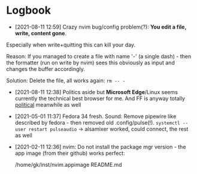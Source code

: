 # Logbook

- [2021-08-11 12:59] 
Crazy nvim bug/config problem(?): **You edit a file, write, content gone**.

Especially when write+quitting this can kill your day.

Reason: If you managed to create a file with name '-' (a single dash) - then the formatter (run on
write by nvim) sees this obviously as input and changes the buffer accordingly.

Solution: Delete the file, all works again: `rm -- -` 


- [2021-08-11 12:38] 
Politics aside but **Microsoft Edge**/Linux seems currently the technical best browser for me.
And FF is anyway totally [political](https://blog.mozilla.org/en/mozilla/we-need-more-than-deplatforming/) meanwhile as well

- [2021-05-01 11:37] 
Fedora 34 fresh.
Sound: Remove pipewire like described by fedora - then removed old .config/pulse(!). `systemctl --user restart pulseaudio` -> alsamixer worked, could connect, the rest as well

- [2021-02-11 12:36] 
nvim: Do not install the package mgr version - the app image (from their github) works perfect:

    /home/gk/inst/nvim.appimage README.md



